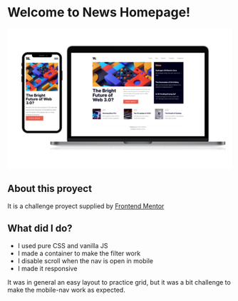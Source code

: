 # Welcome to News Homepage!

![Screenshot of the page](./assets/desktop-mobile.png)

## About this proyect

It is a challenge proyect supplied by <a href="https://www.frontendmentor.io/profile/SantiNakc">Frontend Mentor</a>

## What did I do?

- I used pure CSS and vanilla JS
- I made a container to make the filter work
- I disable scroll when the nav is open in mobile
- I made it responsive

It was in general an easy layout to practice grid, but it was a bit challenge to make the mobile-nav work as expected.
